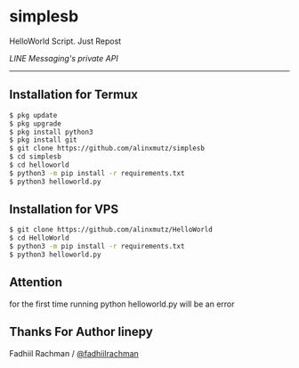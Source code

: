 # simplesb
HelloWorld Script. Just Repost

*LINE Messaging's private API*

----

## Installation for Termux

```sh
$ pkg update
$ pkg upgrade
$ pkg install python3
$ pkg install git
$ git clone https://github.com/alinxmutz/simplesb
$ cd simplesb
$ cd helloworld
$ python3 -m pip install -r requirements.txt
$ python3 helloworld.py
```

## Installation for VPS

```sh
$ git clone https://github.com/alinxmutz/HelloWorld
$ cd HelloWorld
$ python3 -m pip install -r requirements.txt
$ python3 helloworld.py
```

## Attention

for the first time running python helloworld.py will be an error

## Thanks For Author linepy
Fadhiil Rachman / [@fadhiilrachman](https://www.instagram.com/fadhiilrachman)
